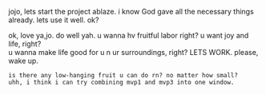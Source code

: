 jojo, lets start the project ablaze. i know God gave all the necessary things already. lets use it well. ok?  

  ok, love ya,jo. do well yah. u wanna hv fruitful labor right? u want joy and life, right?  
  u wanna make life good for u n ur surroundings, right? LETS WORK. please, wake up.   

    is there any low-hanging fruit u can do rn? no matter how small?  
    uhh, i think i can try combining mvp1 and mvp3 into one window.
